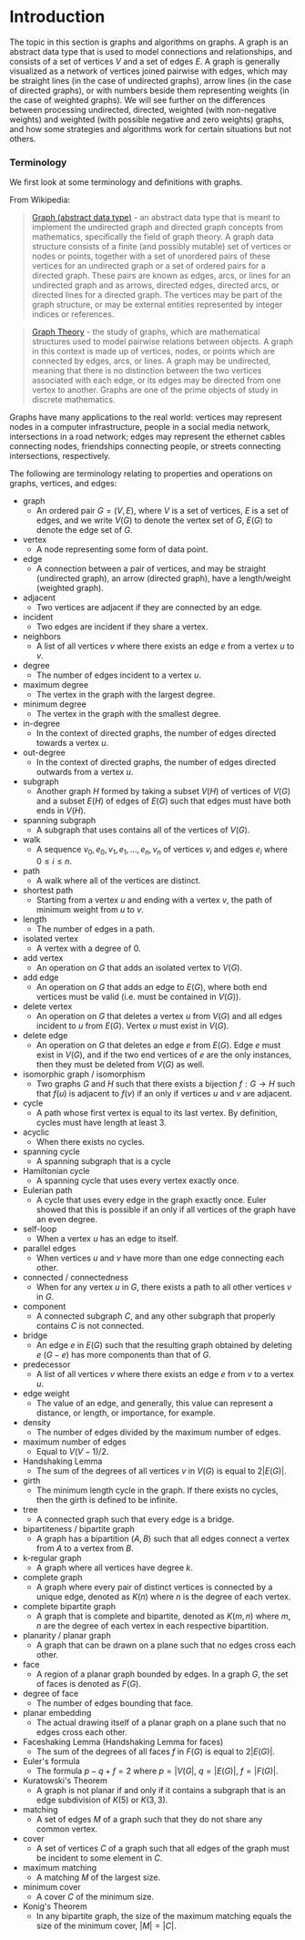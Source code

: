 # Introduction

The topic in this section is graphs and algorithms on graphs. A graph is an abstract data type that 
is used to model connections and relationships, and consists of a set of vertices $V$ and a set of 
edges $E$. A graph is generally visualized as a network of vertices joined pairwise with edges, 
which may be straight lines (in the case of undirected graphs), arrow lines (in the case of directed 
graphs), or with numbers beside them representing weights (in the case of weighted graphs). We will 
see further on the differences between processing undirected, directed, weighted (with non-negative 
weights) and weighted (with possible negative and zero weights) graphs,  and how some strategies 
and algorithms work for certain situations but not others.

### Terminology

We first look at some terminology and definitions with graphs.

From Wikipedia:

> [Graph (abstract data type)](https://en.wikipedia.org/wiki/Graph_%28abstract_data_type%29) - an 
abstract data type that is meant to implement the undirected graph and directed graph concepts from 
mathematics, specifically the field of graph theory. A graph data structure consists of a finite 
(and possibly mutable) set of vertices or nodes or points, together with a set of unordered pairs 
of these vertices for an undirected graph or a set of ordered pairs for a directed graph. These 
pairs are known as edges, arcs, or lines for an undirected graph and as arrows, directed edges, 
directed arcs, or directed lines for a directed graph. The vertices may be part of the graph 
structure, or may be external entities represented by integer indices or references.

> [Graph Theory](https://en.wikipedia.org/wiki/Graph_theory) - the study of graphs, which are 
mathematical structures used to model pairwise relations between objects. A graph in this context is 
made up of vertices, nodes, or points which are connected by edges, arcs, or lines. A graph may be 
undirected, meaning that there is no distinction between the two vertices associated with each edge, 
or its edges may be directed from one vertex to another. Graphs are one of the prime objects of 
study in discrete mathematics.

Graphs have many applications to the real world: vertices may represent nodes in a computer 
infrastructure, people in a social media network, intersections in a road network; edges may 
represent the ethernet cables connecting nodes, friendships connecting people, or streets connecting intersections, respectively.

The following are terminology relating to properties and operations on graphs, vertices, and edges:

- graph 
    - An ordered pair $G = (V, E)$, where $V$ is a set of vertices, $E$ is a set of edges, and we
    write $V(G)$ to denote the vertex set of $G$, $E(G)$ to denote the edge set of $G$.
- vertex
    - A node representing some form of data point.
- edge 
    - A connection between a pair of vertices, and may be straight (undirected graph), an arrow
    (directed graph), have a length/weight (weighted graph).
- adjacent
    - Two vertices are adjacent if they are connected by an edge.
- incident
    - Two edges are incident if they share a vertex.
- neighbors
    - A list of all vertices $v$ where there exists an edge $e$ from a vertex $u$ to $v$.
- degree
    - The number of edges incident to a vertex $u$.
- maximum degree
    - The vertex in the graph with the largest degree.
- minimum degree
    - The vertex in the graph with the smallest degree.
- in-degree
    - In the context of directed graphs, the number of edges directed towards a vertex $u$.
- out-degree
    - In the context of directed graphs, the number of edges directed outwards from a vertex $u$.
- subgraph
    - Another graph $H$ formed by taking a subset $V(H)$ of vertices of $V(G)$ and a subset $E(H)$ 
    of edges of $E(G)$ such that edges must have both ends in $V(H)$.
- spanning subgraph
    - A subgraph that uses contains all of the vertices of $V(G)$.
- walk
    - A sequence $v_0, e_0, v_1, e_1, ... , e_n, v_n$ of vertices $v_i$ and edges $e_i$ where 
    $0 \leq i \leq n$.
- path
    - A walk where all of the vertices are distinct.
- shortest path
    - Starting from a vertex $u$ and ending with a vertex $v$, the path of minimum weight from $u$
    to $v$.
- length
    - The number of edges in a path.
- isolated vertex
    - A vertex with a degree of 0.
- add vertex
    - An operation on $G$ that adds an isolated vertex to $V(G)$.
- add edge
    - An operation on $G$ that adds an edge to $E(G)$, where both end vertices must be valid (i.e.
    must be contained in $V(G)$).
- delete vertex
    - An operation on $G$ that deletes a vertex $u$ from $V(G)$ and all edges incident to $u$ from
    $E(G)$. Vertex $u$ must exist in $V(G)$.
- delete edge
    - An operation on $G$ that deletes an edge $e$ from $E(G)$. Edge $e$ must exist in $V(G)$, and 
    if the two end vertices of $e$ are the only instances, then they must be deleted from $V(G)$ as
    well.
- isomorphic graph / isomorphism
    - Two graphs $G$ and $H$ such that there exists a bijection $f: G \rightarrow H$ such that $f(u)$ is 
    adjacent to $f(v)$ if an only if vertices $u$ and $v$ are adjacent.
- cycle
    - A path whose first vertex is equal to its last vertex. By definition, cycles must have length
    at least 3.
- acyclic
    - When there exists no cycles.
- spanning cycle
    - A spanning subgraph that is a cycle
- Hamiltonian cycle
    - A spanning cycle that uses every vertex exactly once.
- Eulerian path
    - A cycle that uses every edge in the graph exactly once. Euler showed that this is possible
    if an only if all vertices of the graph have an even degree.
- self-loop
    - When a vertex $u$ has an edge to itself.
- parallel edges
    - When vertices $u$ and $v$ have more than one edge connecting each other.
- connected / connectedness
    - When for any vertex $u$ in $G$, there exists a path to all other vertices $v$ in $G$. 
- component
    - A connected subgraph $C$, and any other subgraph that properly contains $C$ is not 
    connected.
- bridge
    - An edge $e$ in $E(G)$ such that the resulting graph obtained by deleting $e$ ($G - e$) has
    more components than that of $G$.
- predecessor
    - A list of all vertices $v$ where there exists an edge $e$ from $v$ to a vertex $u$.
- edge weight
    - The value of an edge, and generally, this value can represent a distance, or length, or 
    importance, for example.
- density
    - The number of edges divided by the maximum number of edges.
- maximum number of edges
    - Equal to $V(V-1)/2$.
- Handshaking Lemma
    - The sum of the degrees of all vertices $v$ in $V(G)$ is equal to $2|E(G)|$.
- girth
    - The minimum length cycle in the graph. If there exists no cycles, then the girth is defined
    to be infinite.
- tree
    - A connected graph such that every edge is a bridge.
- bipartiteness / bipartite graph
    - A graph has a bipartition $(A, B)$ such that all edges connect a vertex from $A$ to a vertex
    from $B$.
- k-regular graph
    - A graph where all vertices have degree $k$.
- complete graph
    - A graph where every pair of distinct vertices is connected by a unique edge, denoted as 
    $K(n)$ where $n$ is the degree of each vertex.
- complete bipartite graph
    - A graph that is complete and bipartite, denoted as $K(m,n)$ where $m,n$ are the degree of 
    each vertex in each respective bipartition.
- planarity / planar graph
    - A graph that can be drawn on a plane such that no edges cross each other.
- face
    - A region of a planar graph bounded by edges. In a graph $G$, the set of faces is denoted as
    $F(G)$.
- degree of face
    - The number of edges bounding that face.
- planar embedding
    - The actual drawing itself of a planar graph on a plane such that no edges cross each other.
- Faceshaking Lemma (Handshaking Lemma for faces)
    - The sum of the degrees of all faces $f$ in $F(G)$ is equal to $2|E(G)|$.
- Euler's formula
    - The formula $p - q + f = 2$ where $p = |V(G|$, $q = |E(G)|$, $f = |F(G)|$.
- Kuratowski's Theorem
    - A graph is not planar if and only if it contains a subgraph that is an edge subdivision of 
    $K(5)$ or $K(3,3)$. 
- matching
    - A set of edges $M$ of a graph such that they do not share any common vertex.
- cover
    - A set of vertices $C$ of a graph such that all edges of the graph must be incident to some
    element in $C$.
- maximum matching
    - A matching $M$ of the largest size.
- minimum cover
    - A cover $C$ of the minimum size. 
- Konig's Theorem
    - In any bipartite graph, the size of the maximum matching equals the size of the minimum 
    cover, $|M| = |C|$.
